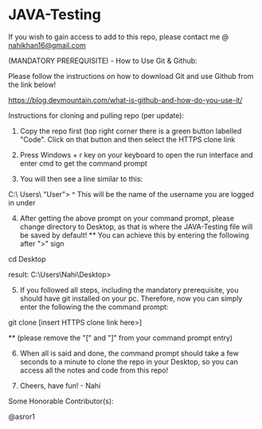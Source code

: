 # JAVA-Testing

If you wish to gain access to add to this repo, please contact me @ nahikhan16@gmail.com

(MANDATORY PREREQUISITE) - How to Use Git & Github:

Please follow the instructions on how to download Git and use Github from the link below!

https://blog.devmountain.com/what-is-github-and-how-do-you-use-it/

Instructions for cloning and pulling repo (per update):

1. Copy the repo first (top right corner there is a green button labelled "Code". Click on that button and then select the HTTPS clone link

2. Press Windows + r key on your keyboard to open the run interface and enter cmd to get the command prompt

3. You will then see a line similar to this:
  
  C:\ Users\ "User">
              ^ This will be the name of the username you are logged in under
            
4. After getting the above prompt on your command prompt, please change directory to Desktop, as that is where the JAVA-Testing file will be saved by default!
  ** You can achieve this by entering the following after ">" sign
  
  cd Desktop
  
  result: C:\Users\Nahi\Desktop>
  
5. If you followed all steps, including the mandatory prerequisite, you should have git installed on your pc. Therefore, now you can simply enter the following the the command prompt:

git clone [insert HTTPS clone link here>]
  
  ** (please remove the "[" and "]" from your command prompt entry)
  
  
6. When all is said and done, the command prompt should take a few seconds to a minute to clone the repo in your Desktop, so you can access all the notes and code from this repo!
  
  
7. Cheers, have fun! - Nahi
  

Some Honorable Contributor(s):

  @asror1

